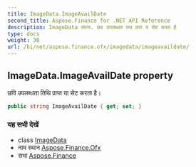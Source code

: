 ```yaml
---
title: ImageData.ImageAvailDate
second_title: Aspose.Finance for .NET API Reference
description: ImageData संपत्त. छव उपलब्धत तथ प्रप्त य सेट करत है
type: docs
weight: 30
url: /hi/net/aspose.finance.ofx/imagedata/imageavaildate/
---
```

## ImageData.ImageAvailDate property

छवि उपलब्धता तिथि प्राप्त या सेट करता है।

```csharp
public string ImageAvailDate { get; set; }
```

### यह सभी देखें

* class [ImageData](../)
* नाम स्थान [Aspose.Finance.Ofx](../../imagedata/)
* सभा [Aspose.Finance](../../../)


